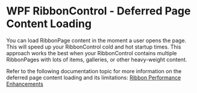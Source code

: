 # WPF RibbonControl - Deferred Page Content Loading

You can load RibbonPage content in the moment a user opens the page. This will speed up your RibbonControl cold and hot startup times.
This approach works the best when your RibbonControl contains multiple RibbonPages with lots of items, galleries, or other heavy-weight content.

Refer to the following documentation topic for more information on the deferred page content loading and its limitations: [Ribbon Performance Enhancements](https://docs.devexpress.com/WPF/403033?v=21.1)